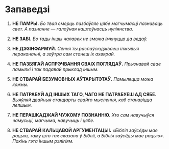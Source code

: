 
# Запаведзі

1. **НЕ ПАМРЫ.**
    *Бо твая смерць пазбаўляе цябе магчымасці пазнаваць свет. А пазнанне — галоўная каштоўнасць нуліянства.*

2. **НЕ ЗАБІ.**
    *Бо тады іншы чалавек не зможа імкнуцца да ведаў.*

3. **НЕ ДЭЗІНФАРМУЙ.**
    *Сёння ты распаўсюджваеш ілжывыя перакананні, а заўтра сам станеш іх ахвярай.*

4. **НЕ ПАЗБЯГАЙ АСПРЭЧВАННЯ СВАІХ ПОГЛЯДАЎ.**
    *Прызнавай свае памылкі і так падавай прыклад іншым.*

5. **НЕ СТВАРАЙ БЕЗУМОВНЫХ АЎТАРЫТЭТАЎ.**
    *Памыляцца можа кожны.*

6. **НЕ ПАТРАБУЙ АД ІНШЫХ ТАГО, ЧАГО НЕ ПАТРАБУЕШ АД СЯБЕ.**
    *Выяўляй двайныя стандарты свайго мыслення, каб станавіцца лепшым.*

7. **НЕ ПЕРАШКАДЖАЙ ЧУЖОМУ ПОЗНАННЮ.**
    *Хто сам навучыўся чамусьці, магчыма, навучыць і цябе.*

8. **НЕ СТВАРАЙ КАЛЬЦАВОЙ АРГУМЕНТАЦЫІ.**
    *«Біблія заўсёды мае рацыю, таму што так сказана ў Бібліі, а Біблія заўсёды мае рацыю». Пакінь гэта іншым рэлігіям.*
